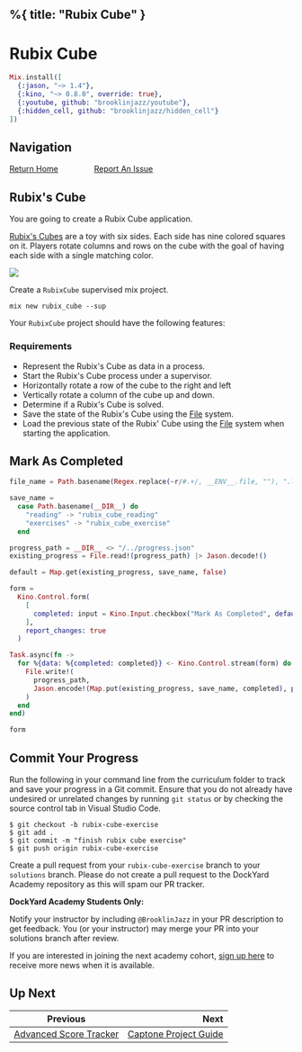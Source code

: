 %{
  title: "Rubix Cube"
}
---
# Rubix Cube

```elixir
Mix.install([
  {:jason, "~> 1.4"},
  {:kino, "~> 0.8.0", override: true},
  {:youtube, github: "brooklinjazz/youtube"},
  {:hidden_cell, github: "brooklinjazz/hidden_cell"}
])
```

## Navigation

[Return Home](../start.livemd)<span style="padding: 0 30px"></span>
[Report An Issue](https://github.com/DockYard-Academy/beta_curriculum/issues/new?assignees=&labels=&template=issue.md&title=)

## Rubix's Cube

You are going to create a Rubix Cube application.

[Rubix's Cubes](https://en.wikipedia.org/wiki/Rubik%27s_Cube) are a toy with six sides. Each side has nine colored squares on it.
Players rotate columns and rows on the cube with the goal of having each side with a single matching color.

<!-- livebook:{"break_markdown":true} -->

![](images/rubix.png)

<!-- livebook:{"break_markdown":true} -->

Create a `RubixCube` supervised mix project.

```
mix new rubix_cube --sup
```

Your `RubixCube` project should have the following features:

### Requirements

* Represent the Rubix's Cube as data in a process.
* Start the Rubix's Cube process under a supervisor.
* Horizontally rotate a row of the cube to the right and left
* Vertically rotate a column of the cube up and down.
* Determine if a Rubix's Cube is solved.
* Save the state of the Rubix's Cube using the [File](https://hexdocs.pm/elixir/File.html) system.
* Load the previous state of the Rubix' Cube using the [File](https://hexdocs.pm/elixir/File.html) system when starting the application.

## Mark As Completed

<!-- livebook:{"attrs":{"source":"file_name = Path.basename(Regex.replace(~r/#.+/, __ENV__.file, \"\"), \".livemd\")\n\nsave_name =\n  case Path.basename(__DIR__) do\n    \"reading\" -> \"rubix_cube_reading\"\n    \"exercises\" -> \"rubix_cube_exercise\"\n  end\n\nprogress_path = __DIR__ <> \"/../progress.json\"\nexisting_progress = File.read!(progress_path) |> Jason.decode!()\n\ndefault = Map.get(existing_progress, save_name, false)\n\nform =\n  Kino.Control.form(\n    [\n      completed: input = Kino.Input.checkbox(\"Mark As Completed\", default: default)\n    ],\n    report_changes: true\n  )\n\nTask.async(fn ->\n  for %{data: %{completed: completed}} <- Kino.Control.stream(form) do\n    File.write!(\n      progress_path,\n      Jason.encode!(Map.put(existing_progress, save_name, completed), pretty: true)\n    )\n  end\nend)\n\nform","title":"Track Your Progress"},"chunks":null,"kind":"Elixir.HiddenCell","livebook_object":"smart_cell"} -->

```elixir
file_name = Path.basename(Regex.replace(~r/#.+/, __ENV__.file, ""), ".livemd")

save_name =
  case Path.basename(__DIR__) do
    "reading" -> "rubix_cube_reading"
    "exercises" -> "rubix_cube_exercise"
  end

progress_path = __DIR__ <> "/../progress.json"
existing_progress = File.read!(progress_path) |> Jason.decode!()

default = Map.get(existing_progress, save_name, false)

form =
  Kino.Control.form(
    [
      completed: input = Kino.Input.checkbox("Mark As Completed", default: default)
    ],
    report_changes: true
  )

Task.async(fn ->
  for %{data: %{completed: completed}} <- Kino.Control.stream(form) do
    File.write!(
      progress_path,
      Jason.encode!(Map.put(existing_progress, save_name, completed), pretty: true)
    )
  end
end)

form
```

## Commit Your Progress

Run the following in your command line from the curriculum folder to track and save your progress in a Git commit.
Ensure that you do not already have undesired or unrelated changes by running `git status` or by checking the source control tab in Visual Studio Code.

```
$ git checkout -b rubix-cube-exercise
$ git add .
$ git commit -m "finish rubix cube exercise"
$ git push origin rubix-cube-exercise
```

Create a pull request from your `rubix-cube-exercise` branch to your `solutions` branch.
Please do not create a pull request to the DockYard Academy repository as this will spam our PR tracker.

**DockYard Academy Students Only:**

Notify your instructor by including `@BrooklinJazz` in your PR description to get feedback.
You (or your instructor) may merge your PR into your solutions branch after review.

If you are interested in joining the next academy cohort, [sign up here](https://academy.dockyard.com/) to receive more news when it is available.

## Up Next

| Previous                                                             | Next                                                              |
| -------------------------------------------------------------------- | ----------------------------------------------------------------: |
| [Advanced Score Tracker](../exercises/advanced_score_tracker.livemd) | [Captone Project Guide](../reading/capstone_project_guide.livemd) |

